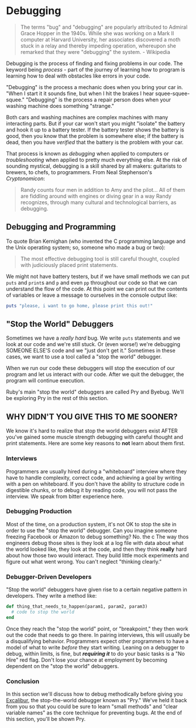# Debugging

> The terms "bug" and "debugging" are popularly 
> attributed to Admiral Grace Hopper in the 1940s. 
> While she was working on a Mark II computer at 
> Harvard University, her associates discovered a 
> moth stuck in a relay and thereby impeding operation, 
> whereupon she remarked that they were "debugging" 
> the system. - Wikipedia

Debugging is the process of finding and fixing problems
in our code. The keyword being _process_ - part of the journey
of learning how to program is learning how to deal with
obstacles like errors in your code.

"Debugging" is the process a mechanic does when you bring your
car in. "When I start it it sounds fine, but when I hit the
brakes I hear squee-squee-squee." "Debugging" is the process
a repair person does when your washing machine does something
"strange."

Both cars and washing machines are 
complex machines with many interacting parts. But if
your car won't start you might "isolate" the battery and hook it up to a
battery tester. If the battery tester shows the battery is good, then you know
that the problem is somewhere else; if the battery is dead, then you have
_verified_ that the battery is the problem with your car.

That process is known as _debugging_ when applied to computers or
_troubleshooting_ when applied to pretty much everything else. At the risk of
sounding mystical, debugging is a skill shared by all makers: guitarists to
brewers, to chefs, to programmers. From Neal Stephenson's _Cryptonomicon_:

> Randy counts four men in addition to Amy and the pilot...  All of them are
> fiddling around with engines or diving gear in a way Randy recognizes,
> through many cultural and technological barriers, as debugging.

## Debugging and Programming

To quote Brian Kernighan (who invented the C programming language and the
Unix operating system; so, someone who made a bug or two):

> The most effective debugging tool is still careful thought, coupled with judiciously placed print statements.

We might not have battery testers, but if we have small methods we can
put `puts` and `print`s and `p` and even `pp` throughout our code so
that we can understand the flow of the code. At this point we can
print out the contents of variables or leave a message to ourselves
in the console output like:

```ruby
puts "please, i want to go home, please print this out!"
```

## "Stop the World" Debuggers

Sometimes we have a _really hard_ bug. We write `puts` statements and
we look at our code and we're still stuck. Or (even worse!) we're
debugging SOMEONE ELSE'S code and we "just don't get it." Sometimes in
these cases, we want to use a tool called a "stop the world" debugger.

When we run our code these debuggers will stop the execution of our program
and let us interact with our code. After we quit the debugger, the program
will continue execution.

Ruby's main "stop the world" debuggers are called Pry and Byebug. We'll be
exploring Pry in the rest of this section.

## WHY DIDN'T YOU GIVE THIS TO ME SOONER?

We know it's hard to realize that stop the world debuggers exist AFTER
you've gained some muscle strength debugging with careful thought and
print statements. Here are some key reasons to **not** learn about them
first.

### Interviews

Programmers are usually hired during a "whiteboard" interview where they
have to handle complexity, correct code, and achieving a goal by writing 
with a pen on whiteboard. If you don't have the ability to structure
code in digestible chunks, or to debug it by reading code, you will not
pass the interview. We speak from bitter experience here.

### Debugging Production

Most of the time, on a production system, it's not OK to stop the site
in order to use the "stop the world" debugger. Can you imagine someone
freezing Facebook or Amazon to debug something? No.
 the c
The way thos engineers debug those sites is they look at a log file with
data about what the world looked like, they look at the code, and then
they think **really** hard about how those two would interact. They build
little mock experiments and figure out what went wrong. You can't neglect
"thinking clearly."

### Debugger-Driven Developers

"Stop the world" debuggers have given rise to a certain negative pattern
in developers. They write a method like:

```ruby
def thing_that_needs_to_happen(param1, param2, param3)
  # code to stop the world
end
```

Once they reach the "stop the world" point, or "breakpoint," they then work out
the code that needs to go there. In pairing interviews, this will usually be a 
disqualifying behavior. Programmers expect other programmers to have a model of
what to write _before_ they start writing. Leaning on a debugger to debug, within
limits, is fine, but ***requiring it*** to do your basic tasks is a "No Hire" red
flag. Don't lose your chance at employment by becoming dependent on the 
"stop the world" debuggers.

### Conclusion

In this section we'll discuss how to debug methodically before giving you
[Excalibur][], the stop-the-world debugger known as "Pry." We've held it
back from you so that you could be sure to learn "small methods" and
"clear variable names" as the core technique for preventing bugs. At the 
end of this section, you'll be shown Pry.

[Excalibur]: https://en.wikipedia.org/wiki/Excalibur
